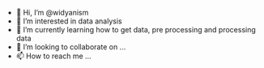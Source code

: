 - 👋 Hi, I’m @widyanism
- 👀 I’m interested in data analysis
- 🌱 I’m currently learning how to get data, pre processing and processing data
- 💞️ I’m looking to collaborate on ...
- 📫 How to reach me ...

<!---
widyanism/widyanism is a ✨ special ✨ repository because its `README.md` (this file) appears on your GitHub profile.
You can click the Preview link to take a look at your changes.
--->
